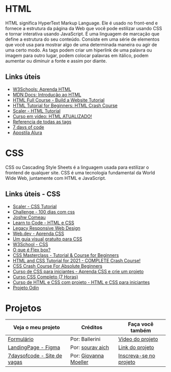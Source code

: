 # HTML
HTML significa HyperText Markup Language. Ele é usado no front-end e fornece a estrutura da página da Web que você pode estilizar usando CSS e tornar interativa usando JavaScript. É uma linguagem de marcação que define a estrutura do seu conteúdo. Consiste em uma série de elementos que você usa para mostrar algo de uma determinada maneira ou agir de uma certo modo. As tags podem criar um hiperlink de uma palavra ou imagem para outro lugar, podem colocar palavras em itálico, podem aumentar ou diminuir a fonte e assim por diante.

## Links úteis
* [W3Schools: Aprenda HTML](https://www.w3schools.com/html/html_intro.asp)
* [MDN Docs: Introdução ao HTML](https://developer.mozilla.org/en-US/docs/Learn/HTML/Introduction_to_HTML/Getting_started)
* [HTML Full Course - Build a Website Tutorial](https://www.youtube.com/watch?v=pQN-pnXPaVg)
* [HTML Tutorial for Beginners: HTML Crash Course](https://www.youtube.com/watch?v=qz0aGYrrlhU)
* [Scaler - HTML Tutorial](https://www.scaler.com/topics/html/)
* [Curso em vídeo: HTML ATUALIZADO!](https://www.youtube.com/watch?v=Ejkb_YpuHWs)
* [Referencia de todas as tags](https://htmlreference.io/)
* [7 days of code](https://7daysofcode.io/matricula/html-css)
* [Apostila Alura](https://www.alura.com.br/apostila-html-css-javascript)

# CSS
CSS ou Cascading Style Sheets é a linguagem usada para estilizar o frontend de qualquer site. CSS é uma tecnologia fundamental da World Wide Web, juntamente com HTML e JavaScript. 
## Links úteis - CSS
* [Scaler - CSS Tutorial](https://www.scaler.com/topics/css/)
* [Challenge - 100 dias com css](https://100dayscss.com/)
* [Joshw Comeau](https://www.joshwcomeau.com/)
* [Learn to Code - HTML e CSS](https://learn.shayhowe.com/html-css/building-your-first-web-page/)
* [Legacy Responsive Web Design](https://www.freecodecamp.org/learn/responsive-web-design/)
* [Web.dev - Aprenda CSS](https://web.dev/learn/css/)
* [Um guia visual gratuito para CSS](https://cssreference.io/)
* [W3School - CSS](https://www.w3schools.com/css/)
* [O que é Flex box?](https://flexbox.io/)
* [CSS Masterclass - Tutorial & Course for Beginners](https://youtu.be/FqmB-Zj2-PA)
* [HTML and CSS Tutorial for 2021 - COMPLETE Crash Course!](https://youtu.be/D-h8L5hgW-w)
* [CSS Crash Course For Absolute Beginners](https://youtu.be/yfoY53QXEnI)
* [Curso de CSS para iniciantes - Aprenda CSS e crie um projeto](https://youtu.be/vwbegraDXD8)
* [Curso CSS Completo (7 Horas)](https://youtu.be/w1J6gY40yMo)
* [Curso de HTML e CSS com projeto - HTML e CSS para iniciantes](https://youtu.be/PuyZAUyZYDI)
* [Projeto Odin](https://www.theodinproject.com/dashboard)

# Projetos
|Veja o meu projeto|Créditos|Faça você também|
| --- | --- | --- |
| [Formulário](https://userdajheni.github.io/html-css/Projetos/balle_form/) | Por: Ballerini | [Vídeo do projeto](https://youtu.be/wwqOJ2o84S4) |
| [LandingPage - Figma](https://userdajheni.github.io/html-css/Projetos/lading_page_figma) | Por: [sourav aich](https://www.figma.com/@aich) | [Link do projeto](https://www.figma.com/community/file/1036531916904474141/Agency-landing-page)
| [7daysofcode - Site de vagas](https://userdajheni.github.io/html-css/Projetos/7daysOfCode_htmlcss) | Por: [Giovanna Moeller](https://github.com/giovannamoeller) | [Inscreva-se no projeto](https://7daysofcode.io/matricula/html-css)
